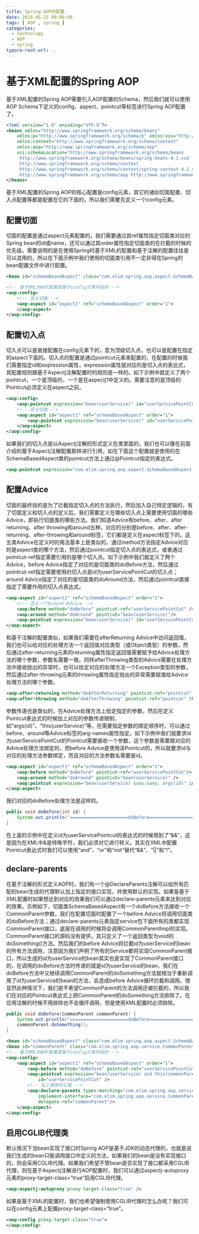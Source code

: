 ```yaml
---
title: Spring AOP的配置
date: 2018-05-25 00:00:00
tags: [ AOP , spring ]
categories:
  - technology
  - AOP
  - spring
typora-root-url: ..
---
```


# 基于XML配置的Spring AOP

基于XML配置的Spring AOP需要引入AOP配置的Schema，然后我们就可以使用AOP Schema下定义的config、aspect、pointcut等标签进行Spring AOP配置了。

```xml
<?xml version="1.0" encoding="UTF-8"?>
<beans xmlns="http://www.springframework.org/schema/beans"
    xmlns:p="http://www.springframework.org/schema/p" xmlns:xsi="http://www.w3.org/2001/XMLSchema-instance"
    xmlns:context="http://www.springframework.org/schema/context"
    xmlns:aop="http://www.springframework.org/schema/aop"
    xsi:schemaLocation="http://www.springframework.org/schema/beans
     http://www.springframework.org/schema/beans/spring-beans-4.1.xsd
     http://www.springframework.org/schema/context
     http://www.springframework.org/schema/context/spring-context-4.1.xsd
     http://www.springframework.org/schema/aop http://www.springframework.org/schema/aop/spring-aop-4.1.xsd">
</beans>
```
<!--more-->
基于XML配置的Spring AOP的核心配置是config元素，其它的诸如切面配置、切入点配置等都是配置在它的下面的，所以我们需要先定义一个config元素。

## 配置切面

切面的配置是通过aspect元素配置的，我们需要通过其ref属性指定切面类对应的Spring bean的id或name，还可以通过其order属性指定切面类的在拦截的时候的优先级。需要说明的是在使用Spring时基于XML的配置和基于注解的配置往往是可以混用的，所以在下面示例中我们使用的切面类引用不一定非得在Spring的bean配置文件中进行配置。

```xml
<bean id="schemaBasedAspect" class="com.elim.spring.aop.aspect.SchemaBasedAspect"/>

<!-- 基于XML的AOP配置是基于config元素开始的 -->
<aop:config>
    <!-- 定义切面 -->
    <aop:aspect id="aspect1" ref="schemaBasedAspect" order="1">
    </aop:aspect>
</aop:config>
```

## 配置切入点

切入点可以是直接配置在config元素下的，意为顶级切入点，也可以是配置在指定的aspect下面的。切入点的配置是通过pointcut元素来配置的，在配置的时候我们需要指定id和expression属性，expression属性就对应的是切入点的表达式，其配置规则跟基于Aspectj注解配置时的规则是一样的。如下示例中就定义了两个pointcut，一个是顶级的，一个是在aspectj1中定义的。需要注意的是顶级的Pointcut必须定义在aspect之前。

```xml
<aop:config>
    <aop:pointcut expression="bean(userService)" id="userServicePointCut2"/>
    <!-- 定义切面 -->
    <aop:aspect id="aspect1" ref="schemaBasedAspect" order="1">
        <aop:pointcut expression="bean(userService)" id="userServicePointCut"/>
    </aop:aspect>
</aop:config>
```

如果我们的切入点是以Aspectj注解的形式定义在类里面的，我们也可以像在前面介绍的基于Aspectj注解配置那样进行引用，如在下面这个配置就是使用的在SchemaBasedAspect类的pointcut方法上通过@Pointcut指定的表达式。

```xml
<aop:pointcut expression="com.elim.spring.aop.aspect.SchemaBasedAspect.pointcut()" id="pointcut"/>
```

## 配置Advice

切面的最终目的是为了拦截指定切入点的方法执行，然后加入自己特定逻辑的，有了切面定义和切入点的定义后，我们需要定义在哪些切入点上需要使用切面的哪些Advice，即执行切面类的哪些方法。我们知道Advice有before、after、after returning、after throwing和around五种，对应的分别是before、after、after-returning、after-throwing和around标签，它们都是定义在aspect标签下的。这五类Advice在定义时的用法基本上是类似的，通过method方法指定Advice对应的是aspect类的哪个方法，然后通过pointcut指定切入点的表达式，或者通过pointcut-ref指定需要引用的是哪个切入点。如下示例中我们就定义了两个Advice，before Advice指定了对应的是切面类的doBefore方法，然后通过pointcut-ref指定需要使用的切入点是id为userServicePointCut的切入点；around Advice指定了对应的是切面类的doAround方法，然后通过pointcut直接指定了需要作用的切入点表达式。

```xml
<aop:aspect id="aspect1" ref="schemaBasedAspect" order="1">
    <!-- 定义一个Around Advice -->
    <aop:before method="doBefore" pointcut-ref="userServicePointCut" />
    <aop:around method="doAround" pointcut="bean(userService)"/>
    <aop:pointcut expression="bean(userService)" id="userServicePointCut"/>
</aop:aspect>
```

和基于注解的配置类似，如果我们需要在afterReturning Advice中访问返回值，我们也可以给对应的处理方法一个返回值对应类型（或Object类型）的参数，然后通过after-returning元素的returning属性指定返回值需要赋予给Advice处理方法的哪个参数，参数名需要一致。同样afterThrowing类型的Advice需要在处理方法中接收抛出的异常时，也可以给定对应的处理方法一个Exception类型的参数，然后通过after-throwing元素的throwing属性指定抛出的异常需要赋值给Advice处理方法的哪个参数。

```xml
<aop:after-returning method="doAfterReturning" pointcut-ref="pointcut" returning="returnValue"/>
<aop:after-throwing method="doAfterThrowing" pointcut-ref="pointcut" throwing="ex"/>
```

参数传递也是类似的，在Advice处理方法上给定指定的参数，然后在定义Pointcut表达式的时候加上对应的参数传递限制，如“args(id)”、“this(userService)”等，在需要指定参数的绑定顺序时，可以通过before、around等Advice标签的arg-names属性指定。如下示例中我们就要求id为userServicePointCut的Pointcut需要接收一个参数，这个参数是需要跟对应的Advice处理方法绑定的，而before Advice是使用该Pointcut的，所以就要求id与对应的处理方法参数绑定，而且对应的方法参数名需要是id。

```xml
<aop:aspect id="aspect1" ref="schemaBasedAspect" order="1">
    <aop:before method="doBefore" pointcut-ref="userServicePointCut"/>
    <aop:around method="doAround" pointcut="bean(userService)" />
    <aop:pointcut expression="bean(userService) &amp;&amp; args(id)" id="userServicePointCut"/>
</aop:aspect>
```

我们对应的doBefore处理方法是这样的。

```java
public void doBefore(int id) {
    System.out.println("======================doBefore======================" + id);
}
```

在上面的示例中在定义id为userServicePointcut的表达式的时候用到了“&&”，这是因为在XML中&是特殊字符，我们必须对它进行转义。其实在XML中配置Pointcut表达式时我们可以使用“and”、“or”和“not”替代“&&”、“||”和“!”。

## declare-parents

在基于注解的形式定义AOP时，我们有一个@DeclareParents注解可以给所有匹配的bean生成的代理默认加上指定的接口实现，并使用默认的实现。如果是基于XML配置时如果想达到对应的效果我们可以通过declare-parents元素来达到对应的效果。示例如下，切面类SchemaBasedAspect有一个doBefore方法接收一个CommonParent参数，我们在配置切面时配置了一个before Advice将调用切面类的doBefore方法；通过declare-parents元素指定service包下面所有的类都实现CommonParent接口，底层在调用的时候将会调用CommonParentImpl的实现。CommonParent接口的源码没有提供，其只定义了一个返回类型为void的doSomething()方法。然后我们的before Advice将拦截id为userService的bean的所有方法调用，注意因为我们声明了所有的Service都将实现CommonParent接口，所以生成的id为userService的bean其实也是实现了CommonParent接口的，在调用的doBefore方法时传递的就是id为userService的bean，我们在doBefore方法中又继续调用CommonParent的doSomething方法就相当于重新调用了id为userService的bean的方法，会造成before Advice循环拦截和调用。很显然此种情况下，我们是不希望CommonParent的方法调用还被拦截的，所以我们在对应的Pointcut表达式上把CommonParent的doSomething方法排除了。在应用注解的时候不用排除也不会循环调用，但是使用XML配置时必须排除。

```java
public void doBefore(CommonParent commonParent) {
    System.out.println("======================doBefore======================");
    commonParent.doSomething();
}
```

```xml
<bean id="schemaBasedAspect" class="com.elim.spring.aop.aspect.SchemaBasedAspect" />
<bean id="commonParent" class="com.elim.spring.aop.service.CommonParentImpl" />
<!-- 基于XML的AOP配置是基于config元素开始的 -->
<aop:config>
    <aop:aspect id="aspect1" ref="schemaBasedAspect" order="1">
        <aop:before method="doBefore" pointcut-ref="userServicePointCut" />
        <aop:pointcut expression="bean(userService) and this(commonParent) and !execution(void com.elim.spring.aop.service.CommonParent.doSomething())"
            id="userServicePointCut" />
        <!-- 加上通用的父类 -->
        <aop:declare-parents types-matching="com.elim.spring.aop.service..*"
            implement-interface="com.elim.spring.aop.service.CommonParent"
            delegate-ref="commonParent"/>
    </aop:aspect>
</aop:config>
```

## 启用CGLIB代理类

默认情况下当bean实现了接口时Spring AOP是基于JDK的动态代理的，也就是说我们生成的bean只能调用接口中定义的方法，如果我们的bean是没有实现接口的，则会采用CGLIB代理。如果我们希望不管bean是否实现了接口都采用CGLIB代理，则在基于Aspectj注解进行AOP配置时，我们可以通过aspectj-autoproxy元素的proxy-target-class=”true”启用CGLIB代理。

```xml
<aop:aspectj-autoproxy proxy-target-class="true" />
```

如果是基于XML的配置时，我们也希望强制使用CGLIB代理时怎么办呢？我们可以在config元素上配置proxy-target-class=”true”。

```xml
<aop:config proxy-target-class="true">
</aop:config>
```